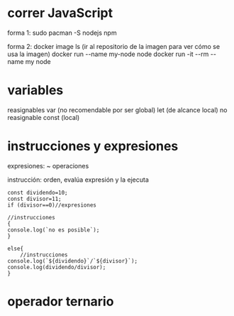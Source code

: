 # correr JavaScript
forma 1:
sudo pacman -S nodejs npm

forma 2:
docker image ls
(ir al repositorio de la imagen para ver cómo se usa la imagen)
docker run --name my-node node
docker run -it --rm --name my node

# variables
reasignables
	var (no recomendable por ser global)
	let (de alcance local)
no reasignable
	const (local)

# instrucciones y expresiones
expresiones:
~ operaciones

instrucción:
orden, evalúa expresión y la ejecuta

	const dividendo=10;
	const divisor=11;
	if (divisor==0)//expresiones

	//instrucciones
	{
	console.log(`no es posible`);
	}

	else{
	    //instrucciones
	console.log(`${dividendo}`/`${divisor}`);
	console.log(dividendo/divisor);
	}

# operador ternario